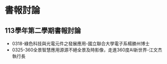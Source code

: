 # 書報討論
## 113學年第二學期書報討論

* 0318-綠色科技與光電元件之發展應用-國立聯合大學電子系楊勝州博士
* 0325-360全景智慧應用源源不絕全景及時影像，走進360度AI新世界-江文杰執行長

